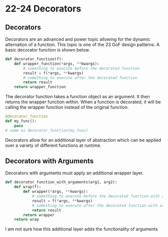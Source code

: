 # 22-24 Decorators

## Decorators
Decorators are an advanced and power topic allowing for the dynamic alternation of a function. This topic is one of the 23 GoF design patterns. A basic decorator function is shown below.

```python
def decorator_function(f):
    def wrapper_function(*args, **kwargs):
        # something to execute before the decorated function
        result = f(*args, **kwargs)
        # something to execute after the decorated function
        return result
    return wrapper_function
```
The decorator function takes a function object as an argument. It then returns the wrapper function within. When a function is decorated, it will be calling the wrapper function instead of the original function.
```python
@decorator_function
def my_func():
    pass
# same as decorator_function(my_func)
```
Decorators allow for an additional layer of abstraction which can be applied over a variety of different functions at runtime.

## Decorators with Arguments
Decorators with arguments must apply an additional wrapper layer.
```python
def decorator_function_with_arguments(arg1, arg2):
    def wrap(f):
        def wrapper(*args, **kwargs):
            # something to execute before the decorated function with arg1/arg2
            result = f(*args, **kwargs)
            # something to execute after the decorated function with arg1/arg2
            return result
        return wrapper
    return wrap
```
I am not sure how this additional layer adds the functionality of arguments
